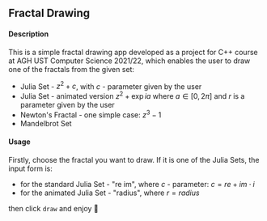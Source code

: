 ## Fractal Drawing

#### Description

This is a simple fractal drawing app developed as a project for C++ course at AGH UST Computer Science 2021/22, which enables the user to draw one of the fractals from the given set:

- Julia Set - $z^2 + c$, with $c$ - parameter given by the user
- Julia Set - animated version $z^2 + \exp{ia}$ where $a \in [0, 2\pi]$ and $r$ is a parameter given by the user
- Newton's Fractal - one simple case: $z^3 - 1$
- Mandelbrot Set

#### Usage

Firstly, choose the fractal you want to draw. If it is one of the Julia Sets, the input form is:

- for the standard Julia Set - "re im", where $c$ - parameter: $c = re + im \cdot i$
- for the animated Julia Set - "radius", where $r = radius$

then click `draw` and enjoy 🌌

